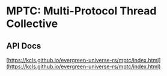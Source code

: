 # MPTC: Multi-Protocol Thread Collective

## API Docs

[https://kcls.github.io/evergreen-universe-rs/mptc/index.html](https://kcls.github.io/evergreen-universe-rs/mptc/index.html)
